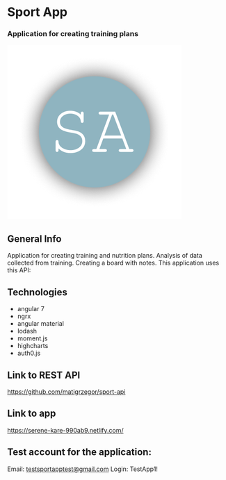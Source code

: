 # Sport App
### Application for creating training plans

![Logo](titlepic.png)

## General Info

Application for creating training and nutrition plans. Analysis of data collected from training. Creating a board with notes.
This application uses this API: 

## Technologies

- angular 7
- ngrx
- angular material
- lodash
- moment.js
- highcharts
- auth0.js

## Link to REST API

https://github.com/matigrzegor/sport-api

## Link to app

https://serene-kare-990ab9.netlify.com/

## Test account for the application: 

Email: testsportapptest@gmail.com 
Login: TestApp1!